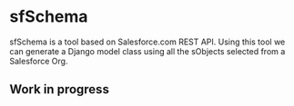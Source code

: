 # sfSchema

sfSchema is a tool based on Salesforce.com REST API. Using this tool we can generate a Django model class using all the sObjects selected from a Salesforce Org.

## Work in progress